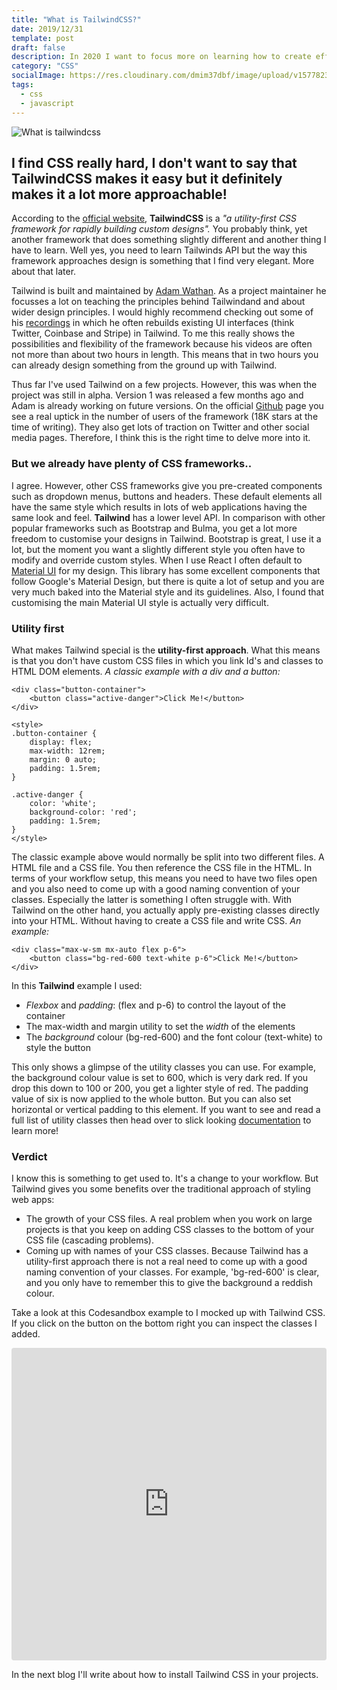 ```yaml
---
title: "What is TailwindCSS?"
date: 2019/12/31
template: post
draft: false
description: In 2020 I want to focus more on learning how to create effective designs and how to get better at designing user experiences. A really exciting framework that will help me with this is TailwindCSS. In the next few months, while I'm learning, I will write a few more blog posts about this CSS framework. In this first post I want to explain what TailwindCSS is.
category: "CSS"
socialImage: https://res.cloudinary.com/dmim37dbf/image/upload/v1577823114/tailwind/Tailwind_intro3.png
tags:
  - css
  - javascript
---
```


![What is tailwindcss](https://res.cloudinary.com/dmim37dbf/image/upload/v1577823114/tailwind/Tailwind_intro3.png)

## I find CSS really hard, I don't want to say that TailwindCSS makes it easy but it definitely makes it a lot more approachable!

According to the [official website](https://tailwindcss.com/), **TailwindCSS** is a _"a utility-first CSS framework for rapidly building custom designs"._ You probably think, yet another framework that does something slightly different and another thing I have to learn. Well yes, you need to learn Tailwinds API but the way this framework approaches design is something that I find very elegant. More about that later.

Tailwind is built and maintained by [Adam Wathan](https://twitter.com/adamwathan). As a project maintainer he focusses a lot on teaching the principles behind Tailwindand and about wider design principles. I would highly recommend checking out some of his [recordings](https://www.youtube.com/channel/UCy1H38XrN7hi7wHSClfXPqQ) in which he often rebuilds existing UI interfaces (think Twitter, Coinbase and Stripe) in Tailwind. To me this really shows the possibilities and flexibility of the framework because his videos are often not more than about two hours in length. This means that in two hours you can already design something from the ground up with Tailwind.

Thus far I've used Tailwind on a few projects. However, this was when the project was still in alpha. Version 1 was released a few months ago and Adam is already working on future versions. On the official [Github](https://github.com/tailwindcss/tailwindcss) page you see a real uptick in the number of users of the framework (18K stars at the time of writing). They also get lots of traction on Twitter and other social media pages. Therefore, I think this is the right time to delve more into it.

### But we already have plenty of CSS frameworks..

I agree. However, other CSS frameworks give you pre-created components such as dropdown menus, buttons and headers. These default elements all have the same style which results in lots of web applications having the same look and feel. **Tailwind** has a lower level API. In comparison with other popular frameworks such as Bootstrap and Bulma, you get a lot more freedom to customise your designs in Tailwind. Bootstrap is great, I use it a lot, but the moment you want a slightly different style you often have to modify and override custom styles. When I use React I often default to [Material UI](https://material-ui.com/) for my design. This library has some excellent components that follow Google's Material Design, but there is quite a lot of setup and you are very much baked into the Material style and its guidelines. Also, I found that customising the main Material UI style is actually very difficult.

### Utility first

What makes Tailwind special is the **utility-first approach**. What this means is that you don't have custom CSS files in which you link Id's and classes to HTML DOM elements. _A classic example with a div and a button:_

    <div class="button-container">
    	<button class="active-danger">Click Me!</button>
    </div>

    <style>
    .button-container {
        display: flex;
        max-width: 12rem;
        margin: 0 auto;
        padding: 1.5rem;
    }

    .active-danger {
    	color: 'white';
    	background-color: 'red';
    	padding: 1.5rem;
    }
    </style>

The classic example above would normally be split into two different files. A HTML file and a CSS file. You then reference the CSS file in the HTML. In terms of your workflow setup, this means you need to have two files open and you also need to come up with a good naming convention of your classes. Especially the latter is something I often struggle with. With Tailwind on the other hand, you actually apply pre-existing classes directly into your HTML. Without having to create a CSS file and write CSS. _An example:_

    <div class="max-w-sm mx-auto flex p-6">
    	<button class="bg-red-600 text-white p-6">Click Me!</button>
    </div>

In this **Tailwind** example I used:

- _Flexbox_ and _padding_: (flex and p-6) to control the layout of the container
- The max-width and margin utility to set the _width_ of the elements
- The _background_ colour (bg-red-600) and the font colour (text-white) to style the button

This only shows a glimpse of the utility classes you can use. For example, the background colour value is set to 600, which is very dark red. If you drop this down to 100 or 200, you get a lighter style of red. The padding value of six is now applied to the whole button. But you can also set horizontal or vertical padding to this element. If you want to see and read a full list of utility classes then head over to slick looking [documentation](https://tailwindcss.com/docs/utility-first/) to learn more!

### **Verdict**

I know this is something to get used to. It's a change to your workflow. But Tailwind gives you some benefits over the traditional approach of styling web apps:

- The growth of your CSS files. A real problem when you work on large projects is that you keep on adding CSS classes to the bottom of your CSS file (cascading problems).
- Coming up with names of your CSS classes. Because Tailwind has a utility-first approach there is not a real need to come up with a good naming convention of your classes. For example, 'bg-red-600' is clear, and you only have to remember this to give the background a reddish colour.

Take a look at this Codesandbox example to I mocked up with Tailwind CSS. If you click on the button on the bottom right you can inspect the classes I added.

<center>
<iframe
     src="https://codesandbox.io/embed/tailwind-static-jk2ol?fontsize=14&hidenavigation=1&theme=dark"
     style="width:100%; height:500px; border:0; border-radius: 4px; overflow:hidden;"
     title="tailwind-static"
     allow="geolocation; microphone; camera; midi; vr; accelerometer; gyroscope; payment; ambient-light-sensor; encrypted-media; usb"
     sandbox="allow-modals allow-forms allow-popups allow-scripts allow-same-origin"
   ></iframe></center>

In the next blog I'll write about how to install Tailwind CSS in your projects.
